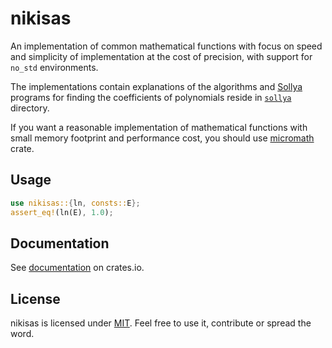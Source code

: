 # nikisas

An implementation of common mathematical functions with focus on speed and
simplicity of implementation at the cost of precision, with support for `no_std`
environments.

The implementations contain explanations of the algorithms and
[Sollya](http://sollya.gforge.inria.fr/) programs for finding the coefficients
of polynomials reside in [`sollya`](sollya) directory.

If you want a reasonable implementation of mathematical functions with small
memory footprint and performance cost, you should use
[micromath](https://crates.io/crates/micromath) crate.

## Usage

```rust
use nikisas::{ln, consts::E};
assert_eq!(ln(E), 1.0);
```

## Documentation

See [documentation](https://docs.rs/nikisas) on crates.io.

## License

nikisas is licensed under [MIT](LICENSE). Feel free to use it, contribute or spread the word.
